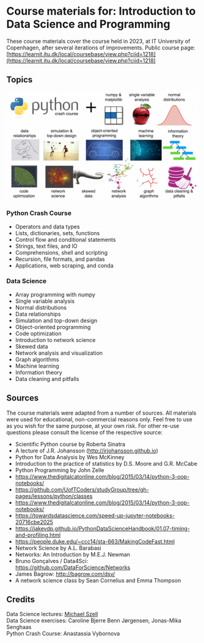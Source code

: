 # Course materials for: Introduction to Data Science and Programming
These course materials cover the course held in 2023, at IT University of Copenhagen, after several iterations of improvements. Public course page: [https://learnit.itu.dk/local/coursebase/view.php?ciid=1218](https://learnit.itu.dk/local/coursebase/view.php?ciid=1218)


## Topics
![alt text](docs/images/topics.jpg "Topics")

### Python Crash Course

* Operators and data types
* Lists, dictionaries, sets, functions
* Control flow and conditional statements
* Strings, text files, and IO
* Comprehensions, shell and scripting
* Recursion, file formats, and pandas
* Applications, web scraping, and conda

### Data Science

* Array programming with numpy
* Single variable analysis
* Normal distributions
* Data relationships
* Simulation and top-down design
* Object-oriented programming
* Code optimization
* Introduction to network science
* Skewed data
* Network analysis and visualization
* Graph algorithms
* Machine learning
* Information theory
* Data cleaning and pitfalls


## Sources
The course materials were adapted from a number of sources. All materials were used for educational, non-commercial reasons only. Feel free to use as you wish for the same purpose, at your own risk. For other re-use questions please consult the license of the respective source:

* Scientific Python course by Roberta Sinatra
* A lecture of J.R. Johansson (http://jrjohansson.github.io)
* Python for Data Analysis by Wes McKinney
* Introduction to the practice of statistics by D.S. Moore and G.R. McCabe
* Python Programming by John Zelle
* https://www.thedigitalcatonline.com/blog/2015/03/14/python-3-oop-notebooks/
* https://github.com/UofTCoders/studyGroup/tree/gh-pages/lessons/python/classes
* https://www.thedigitalcatonline.com/blog/2015/03/14/python-3-oop-notebooks/
* https://towardsdatascience.com/speed-up-jupyter-notebooks-20716cbe2025
* https://jakevdp.github.io/PythonDataScienceHandbook/01.07-timing-and-profiling.html
* https://people.duke.edu/~ccc14/sta-663/MakingCodeFast.html
* Network Science by A.L. Barabasi
* Networks: An Introduction by M.E.J. Newman
* Bruno Gonçalves / Data4Sci: https://github.com/DataForScience/Networks
* James Bagrow: http://bagrow.com/dsv/
* A network science class by Sean Cornelius and Emma Thompson

## Credits
Data Science lectures: [Michael Szell](michael.szell.net)  
Data Science exercises: Caroline Bjerre Benn Jørgensen, Jonas-Mika Senghaas  
Python Crash Course: Anastassia Vybornova